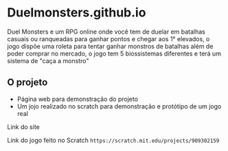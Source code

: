 # Duelmonsters.github.io

Duel Monsters e um RPG online onde você tem de duelar em batalhas casuais ou ranqueadas para ganhar pontos e 
chegar aos 1° elevados, o jogo dispõe uma roleta para tentar ganhar monstros de batalhas além de poder comprar no mercado, 
o jogo tem 5 biossistemas diferentes e terá um sistema de "caça a monstro" 

## O projeto
- Página web para demonstração do projeto
- Um jojo realizado no scratch para demonstração e protótipo de um jogo real

 Link do site

 Link do jogo feito no Scratch
```https://scratch.mit.edu/projects/909302159```
